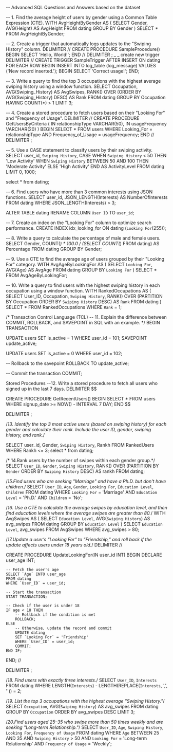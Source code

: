 -- Advanced SQL Questions and Answers based on the dataset

-- 1. Find the average height of users by gender using a Common Table Expression (CTE).
WITH AvgHeightByGender AS (
    SELECT 
        Gender,
        AVG(Height) AS AvgHeight
    FROM dating
    GROUP BY Gender
)
SELECT * FROM AvgHeightByGender;


-- 2. Create a trigger that automatically logs updates to the "Swiping History" column.
DELIMITER //
CREATE PROCEDURE SampleProcedure()
BEGIN
    SELECT 'Hello, World!';
END //
DELIMITER ;
_ _ create new trigger
DELIMITER //
CREATE TRIGGER SampleTrigger
AFTER INSERT ON dating
FOR EACH ROW
BEGIN
    INSERT INTO log_table (log_message) VALUES ('New record inserted.');
    BEGIN
    SELECT 'Correct usage!';
END;







-- 3. Write a query to find the top 3 occupations with the highest average swiping history using a window function.
SELECT 
    Occupation,
    AVG(Swiping_History) AS AvgSwipes,
    RANK() OVER (ORDER BY AVG(Swiping_History) DESC) AS Rank
FROM dating
GROUP BY Occupation
HAVING COUNT(*) > 1
LIMIT 3;

-- 4. Create a stored procedure to fetch users based on their "Looking For" and "Frequency of Usage".
DELIMITER //
CREATE PROCEDURE GetUsersByCriteria (
    IN relationshipType VARCHAR(50),
    IN usageFrequency VARCHAR(20)
)
BEGIN
    SELECT *
    FROM users
    WHERE Looking_For = relationshipType AND Frequency_of_Usage = usageFrequency;
END //
DELIMITER ;

-- 5. Use a CASE statement to classify users by their swiping activity.
SELECT 
    user_id, 
    `Swiping History`, 
    CASE
        WHEN `Swiping History` < 50 THEN 'Low Activity'
        WHEN `Swiping History` BETWEEN 50 AND 100 THEN 'Moderate Activity'
        ELSE 'High Activity'
    END AS ActivityLevel
FROM dating
LIMIT 0, 1000;


select * from dating;

-- 6. Find users who have more than 3 common interests using JSON functions.
SELECT 
    user_id,
    JSON_LENGTH(Interests) AS NumberOfInterests
FROM dating
WHERE JSON_LENGTH(Interests) > 3;

ALTER TABLE dating RENAME COLUMN `User ID` TO `user_id`;

-- 7. Create an index on the "Looking For" column to optimize search performance.
CREATE INDEX idx_looking_for ON dating (`Looking For`(255));

-- 8. Write a query to calculate the percentage of male and female users.
SELECT 
    Gender,
    COUNT(*) * 100.0 / (SELECT COUNT(*) FROM dating) AS Percentage
FROM dating
GROUP BY Gender;

-- 9. Use a CTE to find the average age of users grouped by their "Looking For" category.
WITH AvgAgeByLookingFor AS (
    SELECT 
        `Looking For`,
        AVG(Age) AS AvgAge
    FROM dating
    GROUP BY `Looking For`
)
SELECT * FROM AvgAgeByLookingFor;

-- 10. Write a query to find users with the highest swiping history in each occupation using a window function.
WITH RankedOccupations AS (
    SELECT 
        User_ID, 
        Occupation, 
        `Swiping History`, 
        RANK() OVER (PARTITION BY Occupation ORDER BY `Swiping History` DESC) AS `Rank`
    FROM dating
)
SELECT * 
FROM RankedOccupations
WHERE `Rank` = 1;

/* Transaction Control Language (TCL)
-- 11. Explain the difference between COMMIT, ROLLBACK, and SAVEPOINT in SQL with an example. */
BEGIN TRANSACTION

UPDATE users SET is_active = 1 WHERE user_id = 101;
SAVEPOINT update_active;

UPDATE users SET is_active = 0 WHERE user_id = 102;

-- Rollback to the savepoint
ROLLBACK TO update_active;

-- Commit the transaction
COMMIT;

 Stored Procedures
--12. Write a stored procedure to fetch all users who signed up in the last 7 days.
DELIMITER $$

CREATE PROCEDURE GetRecentUsers()
BEGIN
    SELECT * 
    FROM users 
    WHERE signup_date >= NOW() - INTERVAL 7 DAY;
END $$

DELIMITER ;


/*13. Identify the top 3 most active users (based on swiping history) for each gender and calculate their rank. Include the user ID, gender, swiping history, and rank.*/

SELECT
    user_id,
    Gender,
    `Swiping History`,
    Rankh
FROM
    RankedUsers
WHERE
    Rankh <= 3;
    select * from dating;
    
/* 14.Rank users by the number of swipes within each gender group.*/
SELECT 
    `User_ID`, `Gender`, `Swiping History`, 
    RANK() OVER (PARTITION BY `Gender` ORDER BY `Swiping History` DESC) AS rankh
FROM dating;

/*15.Find users who are seeking "Marriage" and have a Ph.D. but don't have children.*/
SELECT 
    `User_ID`, `Age`, `Gender`, `Looking For`, `Education Level`, `Children` 
FROM dating
WHERE `Looking For` = 'Marriage' 
  AND `Education Level` = 'Ph.D.' 
  AND `Children` = 'No';
  
  /*16. Use a CTE to calculate the average swipes by education level, and then find education levels where the average swipes are greater than 80.*/
WITH AvgSwipes AS (
    SELECT 
        `Education Level`, 
        AVG(`Swiping History`) AS avg_swipes
    FROM dating
    GROUP BY `Education Level`
)
SELECT 
    `Education Level`, avg_swipes 
FROM AvgSwipes 
WHERE avg_swipes > 80;

/*17.Update a user’s "Looking For" to "Friendship," and roll back if the update affects users under 18 years old.*/
DELIMITER //

CREATE PROCEDURE UpdateLookingFor(IN user_id INT)
BEGIN
    DECLARE user_age INT;

    -- Fetch the user's age
    SELECT `Age` INTO user_age
    FROM dating
    WHERE `User_ID` = user_id;

    -- Start the transaction
    START TRANSACTION;

    -- Check if the user is under 18
    IF age < 18 THEN
        -- Rollback if the condition is met
        ROLLBACK;
    ELSE
        -- Otherwise, update the record and commit
        UPDATE dating
        SET `Looking For` = 'Friendship'
        WHERE `User_ID` = user_id;
        COMMIT;
    END IF;
END;
//

DELIMITER ;

        

    
   /*18. Find users with exactly three interests.*/
   SELECT 
    `User_ID`, `Interests` 
FROM dating 
WHERE LENGTH(`Interests`) - LENGTH(REPLACE(`Interests`, ',', '')) = 2;

/*19. List the top 3 occupations with the highest average "Swiping History."*/
SELECT 
    `Occupation`, 
    AVG(`Swiping History`) AS avg_swipes
FROM dating
GROUP BY `Occupation`
ORDER BY avg_swipes DESC
LIMIT 3;

/*20.Find users aged 25–35 who swipe more than 50 times weekly and are seeking "Long-term Relationship."*/
SELECT 
    `User_ID`, `Age`, `Swiping History`, `Looking For`, `Frequency of Usage`
FROM dating
WHERE `Age` BETWEEN 25 AND 35
  AND `Swiping History` > 50
  AND `Looking For` = 'Long-term Relationship'
  AND `Frequency of Usage` = 'Weekly';
  
  

















 









